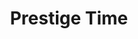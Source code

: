 ---
title: Prestige Time
description: Buy luxury watches with Bitcoin.
homepage: https://www.prestigetime.com/
twitter:
---